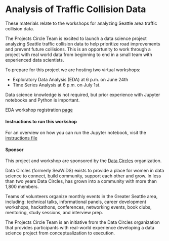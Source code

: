 # Analysis of Traffic Collision Data

These materials relate to the workshops for analyzing Seattle area traffic collision data.

The Projects Circle Team is excited to launch a data science project analyzing Seattle traffic collision data to help prioritize road improvements and prevent future collisions. This is an opportunity to work through a project with real world data from beginning to end in a small team with experienced data scientists.

To prepare for this project we are hosting two virtual workshops:  
- Exploratory Data Analysis (EDA) at 6 p.m. on June 24th  
- Time Series Analysis at 6 p.m. on July 1st.  

Data science knowledge is not required, but prior experience with Jupyter notebooks and Python is important.

EDA workshop registration [page](https://www.meetup.com/Seattle-WiDS-Meetup/events/270738196/)

#### Instructions to run this workshop

For an overview on how you can run the Jupyter notebook, visit the [instructions file](instructions.md)

#### Sponsor

This project and workshop are sponsored by the [Data Circles](datacircles.org) organization.  

Data Circles (formerly SeaWiDS) exists to provide a place for women in data science to connect, build community, support each other and grow. In less than two years Data Circles, has grown into a community with more than 1,800 members.  

Teams of volunteers organize monthly events in the Greater Seattle area, including: technical talks, informational panels, career development workshops, hackathons, conferences, networking events, book clubs, mentoring, study sessions, and interview prep.

The Projects Circle Team is an initiative from the Data Circles organization that provides participants with real-world experience developing a data science project from conceptualization to execution.
